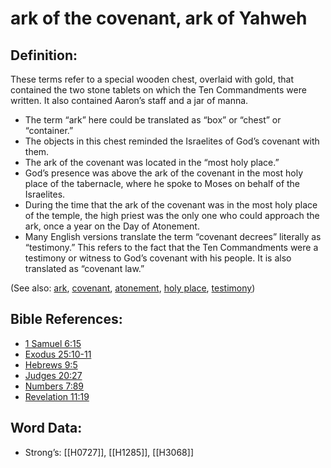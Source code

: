 # ark of the covenant, ark of Yahweh

## Definition:

These terms refer to a special wooden chest, overlaid with gold, that contained the two stone tablets on which the Ten Commandments were written. It also contained Aaron’s staff and a jar of manna.

* The term “ark” here could be translated as “box” or “chest” or “container.”
* The objects in this chest reminded the Israelites of God’s covenant with them.
* The ark of the covenant was located in the “most holy place.”
* God’s presence was above the ark of the covenant in the most holy place of the tabernacle, where he spoke to Moses on behalf of the Israelites.
* During the time that the ark of the covenant was in the most holy place of the temple, the high priest was the only one who could approach the ark, once a year on the Day of Atonement.
* Many English versions translate the term “covenant decrees” literally as “testimony.” This refers to the fact that the Ten Commandments were a testimony or witness to God’s covenant with his people. It is also translated as “covenant law.”

(See also: [ark](../kt/ark.md), [covenant](../kt/covenant.md), [atonement](../kt/atonement.md), [holy place](../kt/holyplace.md), [testimony](../kt/testimony.md))

## Bible References:

* [1 Samuel 6:15](rc://en/tn/help/1sa/06/15)
* [Exodus 25:10-11](rc://en/tn/help/exo/25/10)
* [Hebrews 9:5](rc://en/tn/help/heb/09/05)
* [Judges 20:27](rc://en/tn/help/jdg/20/27)
* [Numbers 7:89](rc://en/tn/help/num/07/89)
* [Revelation 11:19](rc://en/tn/help/rev/11/19)

## Word Data:

* Strong’s: [[H0727]], [[H1285]], [[H3068]]
